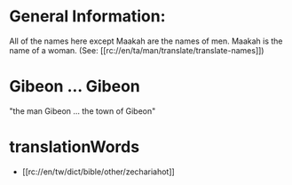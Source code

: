 # General Information:

All of the names here except Maakah are the names of men. Maakah is the name of a woman. (See: [[rc://en/ta/man/translate/translate-names]])

# Gibeon ... Gibeon

"the man Gibeon ... the town of Gibeon"

# translationWords

* [[rc://en/tw/dict/bible/other/zechariahot]]